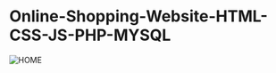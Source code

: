 # Online-Shopping-Website-HTML-CSS-JS-PHP-MYSQL
![HOME](https://user-images.githubusercontent.com/101035711/211757421-f98ac42a-06e1-4506-b02a-a535c2d3bb8c.JPG)
